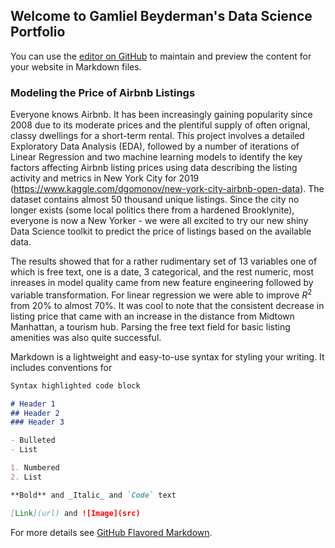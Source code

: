 ## Welcome to Gamliel Beyderman's Data Science Portfolio

You can use the [editor on GitHub](https://github.com/gbeyderman/gbeyderman/edit/gh-pages/index.md) to maintain and preview the content for your website in Markdown files.

### Modeling the Price of Airbnb Listings

Everyone knows Airbnb.  It has been increasingly gaining popularity since 2008 due to its moderate prices and the plentiful supply of often orignal, classy dwellings for a short-term rental. This project involves a detailed Exploratory Data Analysis (EDA), followed by a number of iterations of Linear Regression and two machine learning models to identify the key factors affecting Airbnb listing prices using data describing the listing activity and metrics in New York City for 2019 (https://www.kaggle.com/dgomonov/new-york-city-airbnb-open-data). The dataset contains almost 50 thousand unique listings. Since the city no longer exists (some local politics there from a hardened Brooklynite), everyone is now a New Yorker - we were all excited to try our new shiny Data Science toolkit to predict the price of listings based on the available data.

The results showed that for a rather rudimentary set of 13 variables one of which is free text, one is a date, 3 categorical, and the rest numeric, most inreases in model quality came from new feature engineering followed by variable transformation. For linear regression we were able to improve $R^2$ from 20% to almost 70%. It was cool to note that the consistent decrease in listing price that came with an increase in the distance from Midtown Manhattan, a tourism hub. Parsing the free text field for basic listing amenities was also quite successful.

Markdown is a lightweight and easy-to-use syntax for styling your writing. It includes conventions for

```markdown
Syntax highlighted code block

# Header 1
## Header 2
### Header 3

- Bulleted
- List

1. Numbered
2. List

**Bold** and _Italic_ and `Code` text

[Link](url) and ![Image](src)
```

For more details see [GitHub Flavored Markdown](https://guides.github.com/features/mastering-markdown/).
